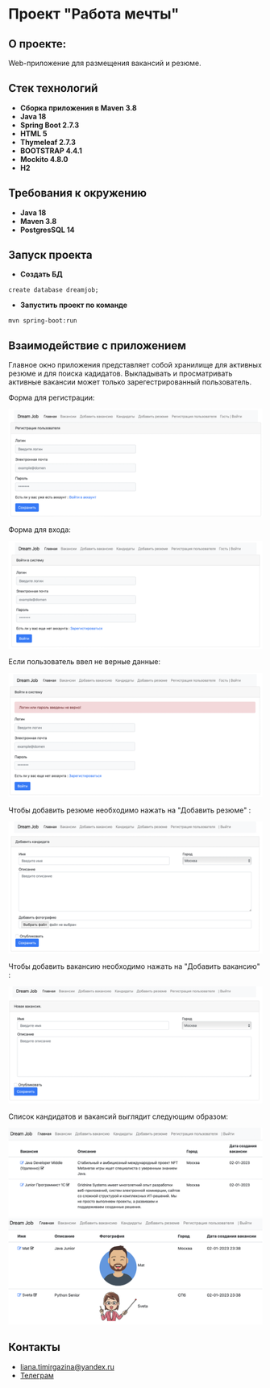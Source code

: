 # Проект "Работа мечты"

## О проекте:

Web-приложение для размещения  вакансий и резюме.

## Стек технологий

- **Сборка приложения в Maven 3.8**
- **Java 18**
- **Spring Boot 2.7.3**
- **HTML 5**
- **Thymeleaf 2.7.3**
- **BOOTSTRAP 4.4.1**
- **Mockito 4.8.0**
- **H2**

## Требования к окружению

- **Java 18**
- **Maven 3.8**
- **PostgresSQL 14**

## Запуск проекта

- **Создать БД**
``` shell 
create database dreamjob;
```
- **Запустить проект по команде**
``` shell 
mvn spring-boot:run
```

## Взаимодействие с приложением

Главное окно приложения представляет собой хранилище для активных резюме и для поиска кадидатов. Выкладывать и просматривать активные вакансии может только зарегестрированный пользователь.

 Форма для регистрации: 

![](images/signIn.png)

Форма для входа:

![](images/logIn.png)

Если пользователь ввел не верные данные:

![](images/errorLogIn.png)

Чтобы добавить резюме необходимо нажать на "Добавить резюме" :

![](images/addCandidate.png)

Чтобы добавить вакансию необходимо нажать на "Добавить вакансию" :

![](images/addpost.png)

Список кандидатов и вакансий выглядит следующим образом:

![](images/listPost.png)
![](images/listCandidate.png)

## Контакты

- liana.timirgazina@yandex.ru
- <a href="https://t.me/mymomsaysimcool/" target="_blank">Телеграм</a></h1>
   
